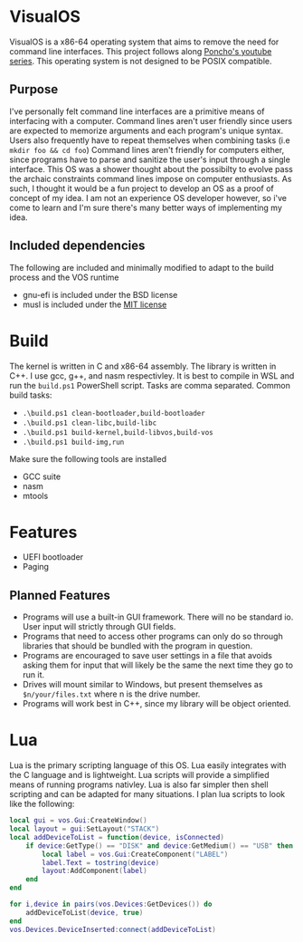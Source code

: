 # VisualOS
VisualOS is a x86-64 operating system that aims to remove the need for command line interfaces. 
This project follows along [Poncho's youtube series](https://www.youtube.com/playlist?list=PLxN4E629pPnJxCQCLy7E0SQY_zuumOVyZ). 
This operating system is not designed to be POSIX compatible. 

## Purpose
I've personally felt command line interfaces are a primitive means of interfacing with a computer. 
Command lines aren't user friendly since users are expected to memorize arguments and each program's unique syntax. 
Users also frequently have to repeat themselves when combining tasks (i.e `mkdir foo && cd foo`) 
Command lines aren't friendly for computers either, since programs have to parse and sanitize the user's input through a single interface. 
This OS was a shower thought about the possibilty to evolve pass the archaic constraints command lines impose on computer enthusiasts. 
As such, I thought it would be a fun project to develop an OS as a proof of concept of my idea. 
I am not an experience OS developer however, so i've come to learn and I'm sure there's many better ways of implementing my idea.

## Included dependencies
The following are included and minimally modified to adapt to the build process and the VOS runtime
- gnu-efi is included under the BSD license
- musl is included under the [MIT license](src/musl/COPYRIGHT)

# Build
The kernel is written in C and x86-64 assembly. The library is written in C++. I use gcc, g++, and nasm respectivley. It is best to compile in WSL and run the `build.ps1` PowerShell script. Tasks are comma separated. Common build tasks:
- `.\build.ps1 clean-bootloader,build-bootloader`
- `.\build.ps1 clean-libc,build-libc`
- `.\build.ps1 build-kernel,build-libvos,build-vos`
- `.\build.ps1 build-img,run`

Make sure the following tools are installed
- GCC suite
- nasm
- mtools

# Features
- UEFI bootloader
- Paging

## Planned Features
- Programs will use a built-in GUI framework. There will no be standard io. User input will strictly through GUI fields.
- Programs that need to access other programs can only do so through libraries that should be bundled with the program in question.
- Programs are encouraged to save user settings in a file that avoids asking them for input that will likely be the same the next time they go to run it.
- Drives will mount similar to Windows, but present themselves as `$n/your/files.txt` where n is the drive number.
- Programs will work best in C++, since my library will be object oriented.

# Lua
Lua is the primary scripting language of this OS. Lua easily integrates with the C language and is lightweight.
Lua scripts will provide a simplified means of running programs nativley.
Lua is also far simpler then shell scripting and can be adapted for many situations. I plan lua scripts to look like the following:
```lua
local gui = vos.Gui:CreateWindow()
local layout = gui:SetLayout("STACK")
local addDeviceToList = function(device, isConnected)
	if device:GetType() == "DISK" and device:GetMedium() == "USB" then
		local label = vos.Gui:CreateComponent("LABEL")
		label.Text = tostring(device)
		layout:AddComponent(label)
	end
end

for i,device in pairs(vos.Devices:GetDevices()) do
	addDeviceToList(device, true)
end
vos.Devices.DeviceInserted:connect(addDeviceToList)
```
